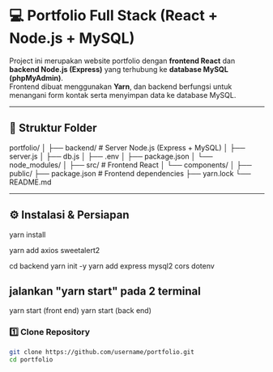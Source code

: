 # 💻 Portfolio Full Stack (React + Node.js + MySQL)

Project ini merupakan website portfolio dengan **frontend React** dan **backend Node.js (Express)** yang terhubung ke **database MySQL (phpMyAdmin)**.  
Frontend dibuat menggunakan **Yarn**, dan backend berfungsi untuk menangani form kontak serta menyimpan data ke database MySQL.

---

## 🧩 Struktur Folder

portfolio/
│
├── backend/ # Server Node.js (Express + MySQL)
│ ├── server.js
│ ├── db.js
│ ├── .env
│ ├── package.json
│ └── node_modules/
│
├── src/ # Frontend React
│ └── components/
│
├── public/
├── package.json # Frontend dependencies
├── yarn.lock
└── README.md

---

## ⚙️ Instalasi & Persiapan

yarn install

yarn add axios sweetalert2

cd backend
yarn init -y
yarn add express mysql2 cors dotenv

## jalankan "yarn start" pada 2 terminal

yarn start (front end)
yarn start (back end)

### 1️⃣ Clone Repository

```bash
git clone https://github.com/username/portfolio.git
cd portfolio
```
